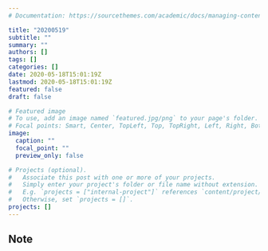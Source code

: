 ```yaml
---
# Documentation: https://sourcethemes.com/academic/docs/managing-content/

title: "20200519"
subtitle: ""
summary: ""
authors: []
tags: []
categories: []
date: 2020-05-18T15:01:19Z
lastmod: 2020-05-18T15:01:19Z
featured: false
draft: false

# Featured image
# To use, add an image named `featured.jpg/png` to your page's folder.
# Focal points: Smart, Center, TopLeft, Top, TopRight, Left, Right, BottomLeft, Bottom, BottomRight.
image:
  caption: ""
  focal_point: ""
  preview_only: false

# Projects (optional).
#   Associate this post with one or more of your projects.
#   Simply enter your project's folder or file name without extension.
#   E.g. `projects = ["internal-project"]` references `content/project/deep-learning/index.md`.
#   Otherwise, set `projects = []`.
projects: []
---
```


## Note

